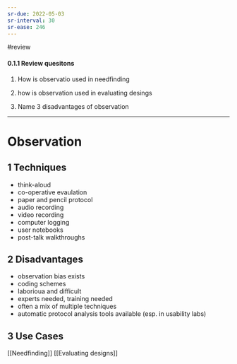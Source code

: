 ```yaml
---
sr-due: 2022-05-03
sr-interval: 30
sr-ease: 246
---
```

#review 
#### 0.1.1 Review quesitons
1. How is observatio used in needfinding

2. how is observation used in evaluating desings

4. Name 3 disadvantages of observation

---------------------------
# Observation
## 1 Techniques
- think-aloud
- co-operative evaulation
- paper and pencil protocol
- audio recording
- video recording
- computer logging
- user notebooks
- post-talk walkthroughs

## 2 Disadvantages
- observation bias exists
- coding schemes
-  laborioua and difficult
- experts needed, training needed
- often a mix of multiple techniques
- automatic protocol analysis tools available (esp. in usability labs)

## 3 Use Cases
[[Needfinding]]
[[Evaluating designs]]